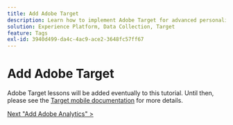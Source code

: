 ```yaml
---
title: Add Adobe Target
description: Learn how to implement Adobe Target for advanced personalization use cases. This lesson is part of the Implementing the Experience Cloud in Mobile Android Applications tutorial.
solution: Experience Platform, Data Collection, Target
feature: Tags
exl-id: 3940d499-da4c-4ac9-ace2-3648fc57ff67
---
```

# Add Adobe Target

Adobe Target lessons will be added eventually to this tutorial. Until then, please see the [Target mobile documentation](https://aep-sdks.gitbook.io/docs/using-mobile-extensions/adobe-target) for more details.
  
[Next "Add Adobe Analytics" >](analytics.md)
